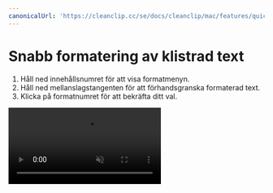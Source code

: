 ```yaml
---
canonicalUrl: 'https://cleanclip.cc/se/docs/cleanclip/mac/features/quickmenu-format'
---
```


# Snabb formatering av klistrad text

1. Håll ned innehållsnumret för att visa formatmenyn.
2. Håll ned mellanslagstangenten för att förhandsgranska formaterad text.
3. Klicka på formatnumret för att bekräfta ditt val.

<video autoplay muted loop>
    <source src="/videos/quickmenu-format.mp4" type="video/mp4">
    <iframe src="/videos/quickmenu-format.mp4" scrolling="no" border="0" frameborder="0" allow="autoplay; encrypted-media" allowfullscreen></iframe>
</video>
